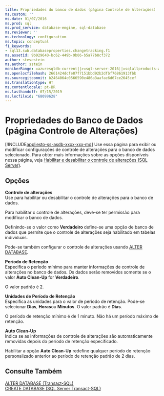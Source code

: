 ```yaml
---
title: Propriedades do banco de dados (página Controle de Alterações) | Microsoft Docs
ms.custom: ''
ms.date: 01/07/2016
ms.prod: sql
ms.prod_service: database-engine, sql-database
ms.reviewer: ''
ms.technology: configuration
ms.topic: conceptual
f1_keywords:
- sql13.swb.databaseproperties.changetracking.f1
ms.assetid: 9b929640-bc62-449b-9b06-b5a77b8cf372
author: stevestein
ms.author: sstein
monikerRange: =azuresqldb-current||>=sql-server-2016||=sqlallproducts-allversions||>=sql-server-linux-2017||=azuresqldb-mi-current
ms.openlocfilehash: 2661424dcfe87f7151bbd92b2dfbf76861913fbb
ms.sourcegitcommit: b2464064c0566590e486a3aafae6d67ce2645cef
ms.translationtype: HT
ms.contentlocale: pt-BR
ms.lasthandoff: 07/15/2019
ms.locfileid: "68099628"
---
```

# <a name="database-properties-changetracking-page"></a>Propriedades do Banco de Dados (página Controle de Alterações)
[!INCLUDE[appliesto-ss-asdb-xxxx-xxx-md](../../includes/appliesto-ss-asdb-xxxx-xxx-md.md)]
  Use essa página para exibir ou modificar configurações de controle de alterações para o banco de dados selecionado. Para obter mais informações sobre as opções disponíveis nessa página, veja [Habilitar e desabilitar o controle de alterações &#40;SQL Server&#41;](../../relational-databases/track-changes/enable-and-disable-change-tracking-sql-server.md).  
  
## <a name="options"></a>Opções  
 **Controle de alterações**  
 Use para habilitar ou desabilitar o controle de alterações para o banco de dados.  
  
 Para habilitar o controle de alterações, deve-se ter permissão para modificar o banco de dados.  
  
 Definindo-se o valor como **Verdadeiro** define-se uma opção de banco de dados que permite que o controle de alterações seja habilitado em tabelas individuais.  
  
 Pode-se também configurar o controle de alterações usando [ALTER DATABASE](../../t-sql/statements/alter-database-transact-sql.md).  
  
 **Período de Retenção**  
 Especifica o período mínimo para manter informações de controle de alterações no banco de dados. Os dados serão removidos somente se o valor **Auto Clean-Up** for **Verdadeiro**.  
  
 O valor padrão é 2.  
  
 **Unidades de Período de Retenção**  
 Especifica as unidades para o valor de período de retenção. Pode-se selecionar **Dias**, **Horas**ou **Minutos**. O valor padrão é **Dias**.  
  
 O período de retenção mínimo é de 1 minuto. Não há um período máximo de retenção.  
  
 **Auto Clean-Up**  
 Indica se as informações de controle de alterações são automaticamente removidas depois do período de retenção especificado.  
  
 Habilitar a opção **Auto Clean-Up** redefine qualquer período de retenção personalizado anterior ao período de retenção padrão de 2 dias.  
  
## <a name="see-also"></a>Consulte Também  
 [ALTER DATABASE &#40;Transact-SQL&#41;](../../t-sql/statements/alter-database-transact-sql.md)   
 [CREATE DATABASE &#40;SQL Server Transact-SQL&#41;](../../t-sql/statements/create-database-sql-server-transact-sql.md)  
  
  
